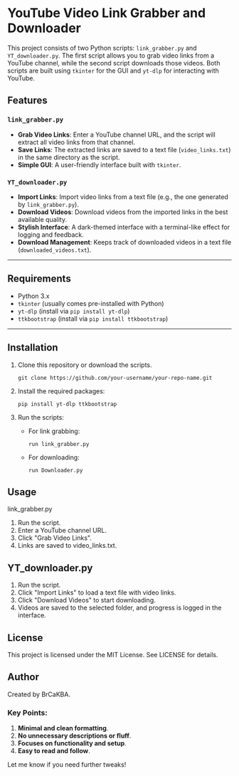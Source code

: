 # YouTube Video Link Grabber and Downloader

This project consists of two Python scripts: `link_grabber.py` and `YT_downloader.py`. The first script allows you to grab video links from a YouTube channel, while the second script downloads those videos. Both scripts are built using `tkinter` for the GUI and `yt-dlp` for interacting with YouTube.

## Features

### `link_grabber.py`
- **Grab Video Links**: Enter a YouTube channel URL, and the script will extract all video links from that channel.
- **Save Links**: The extracted links are saved to a text file (`video_links.txt`) in the same directory as the script.
- **Simple GUI**: A user-friendly interface built with `tkinter`.

### `YT_downloader.py`
- **Import Links**: Import video links from a text file (e.g., the one generated by `link_grabber.py`).
- **Download Videos**: Download videos from the imported links in the best available quality.
- **Stylish Interface**: A dark-themed interface with a terminal-like effect for logging and feedback.
- **Download Management**: Keeps track of downloaded videos in a text file (`downloaded_videos.txt`).

---

## Requirements

- Python 3.x
- `tkinter` (usually comes pre-installed with Python)
- `yt-dlp` (install via `pip install yt-dlp`)
- `ttkbootstrap` (install via `pip install ttkbootstrap`)

---

## Installation

1. Clone this repository or download the scripts.
   ```
   git clone https://github.com/your-username/your-repo-name.git
   ```

2. Install the required packages:
   ```
   pip install yt-dlp ttkbootstrap
   ```
3. Run the scripts:
   - For link grabbing:
     ```
     run link_grabber.py
     ```
   - For downloading:
     ```
     run Downloader.py
     ```
## Usage
link_grabber.py
1. Run the script.
2. Enter a YouTube channel URL.
3. Click "Grab Video Links".
4. Links are saved to video_links.txt.

## YT_downloader.py
1. Run the script.
2. Click "Import Links" to load a text file with video links.
3. Click "Download Videos" to start downloading.
4. Videos are saved to the selected folder, and progress is logged in the interface.

## License
This project is licensed under the MIT License. See LICENSE for details.

## Author
Created by BrCaKBA.

### Key Points:
1. **Minimal and clean formatting**.
2. **No unnecessary descriptions or fluff**.
3. **Focuses on functionality and setup**.
4. **Easy to read and follow**.

Let me know if you need further tweaks!



